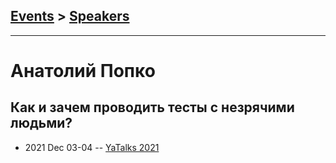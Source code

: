 ## [Events](../README.md) > [Speakers](../speakers.md)
---

# Анатолий Попко

## Как и зачем проводить тесты с незрячими людьми?
- 2021 Dec 03-04 -- [YaTalks 2021](https://www.youtube.com/watch?v=ByHfkwGCR4A&t=10308s)    
